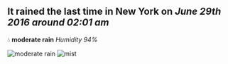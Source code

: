 ## It rained the last time in New York on *June 29th 2016 around 02:01 am*
💧  **moderate rain** *Humidity 94%*

![moderate rain](http://openweathermap.org/img/w/10n.png) ![mist](http://openweathermap.org/img/w/50n.png)

